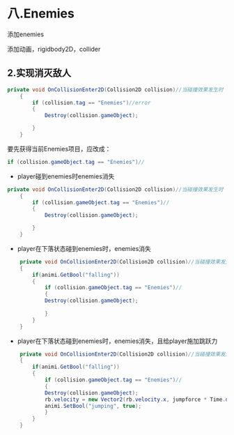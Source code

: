 # 八.Enemies

添加enemies

添加动画，rigidbody2D，collider



## 2.实现消灭敌人

```c#
private void OnCollisionEnter2D(Collision2D collision)//当碰撞效果发生时
    {
        if (collision.tag == "Enemies")//error
        {
            Destroy(collision.gameObject);

        }
    }
```

要先获得当前Enemies项目，应改成：

```c#
if (collision.gameObject.tag == "Enemies")//
```

- player碰到enemies时enemies消失

```c#
private void OnCollisionEnter2D(Collision2D collision)//当碰撞效果发生时
    {
        if (collision.gameObject.tag == "Enemies")//
        {
            Destroy(collision.gameObject);

        }
    }
```

- player在下落状态碰到enemies时，enemies消失

```c#
	private void OnCollisionEnter2D(Collision2D collision)//当碰撞效果发生时
    {
        if(animi.GetBool("falling"))
        {
            if (collision.gameObject.tag == "Enemies")//
            {
            Destroy(collision.gameObject);
            
            }
        }
    }
```

- player在下落状态碰到enemies时，enemies消失，且给player施加跳跃力

```c#
    private void OnCollisionEnter2D(Collision2D collision)//当碰撞效果发生时
    {
        if(animi.GetBool("falling"))
        {
            if (collision.gameObject.tag == "Enemies")//
            {
            Destroy(collision.gameObject);
            rb.velocity = new Vector2(rb.velocity.x, jumpforce * Time.deltaTime);
            animi.SetBool("jumping", true);
            }
        }
    }
```



